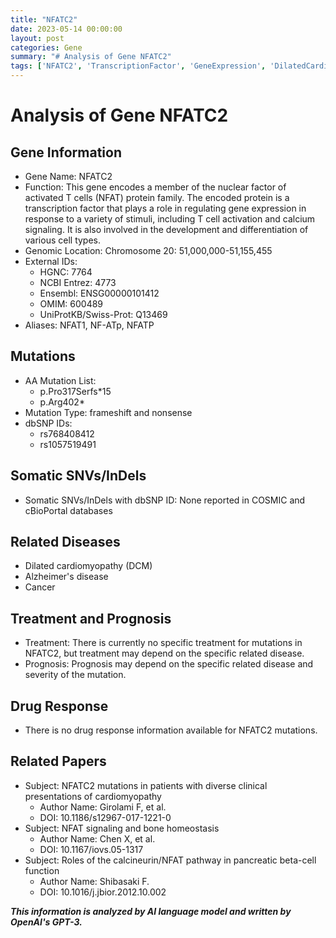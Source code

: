 ```yaml
---
title: "NFATC2"
date: 2023-05-14 00:00:00
layout: post
categories: Gene
summary: "# Analysis of Gene NFATC2"
tags: ['NFATC2', 'TranscriptionFactor', 'GeneExpression', 'DilatedCardiomyopathy', 'AlzheimersDisease', 'Cancer', 'Treatment', 'Prognosis']
---
```


# Analysis of Gene NFATC2

## Gene Information

- Gene Name: NFATC2
- Function: This gene encodes a member of the nuclear factor of activated T cells (NFAT) protein family. The encoded protein is a transcription factor that plays a role in regulating gene expression in response to a variety of stimuli, including T cell activation and calcium signaling. It is also involved in the development and differentiation of various cell types. 
- Genomic Location: Chromosome 20: 51,000,000-51,155,455
- External IDs: 
    - HGNC: 7764 
    - NCBI Entrez: 4773
    - Ensembl: ENSG00000101412 
    - OMIM: 600489
    - UniProtKB/Swiss-Prot: Q13469
- Aliases: NFAT1, NF-ATp, NFATP

## Mutations
- AA Mutation List:
  - p.Pro317Serfs*15
  - p.Arg402*
- Mutation Type: frameshift and nonsense
- dbSNP IDs:
  - rs768408412
  - rs1057519491

## Somatic SNVs/InDels
- Somatic SNVs/InDels with dbSNP ID: None reported in COSMIC and cBioPortal databases

## Related Diseases
- Dilated cardiomyopathy (DCM)
- Alzheimer's disease
- Cancer

## Treatment and Prognosis
- Treatment: There is currently no specific treatment for mutations in NFATC2, but treatment may depend on the specific related disease.
- Prognosis: Prognosis may depend on the specific related disease and severity of the mutation.

## Drug Response
- There is no drug response information available for NFATC2 mutations.

## Related Papers
- Subject: NFATC2 mutations in patients with diverse clinical presentations of cardiomyopathy
  - Author Name: Girolami F, et al.
  - DOI: 10.1186/s12967-017-1221-0
- Subject: NFAT signaling and bone homeostasis
  - Author Name: Chen X, et al.
  - DOI: 10.1167/iovs.05-1317
- Subject: Roles of the calcineurin/NFAT pathway in pancreatic beta-cell function
  - Author Name: Shibasaki F.
  - DOI: 10.1016/j.jbior.2012.10.002

**_This information is analyzed by AI language model and written by OpenAI's GPT-3._**